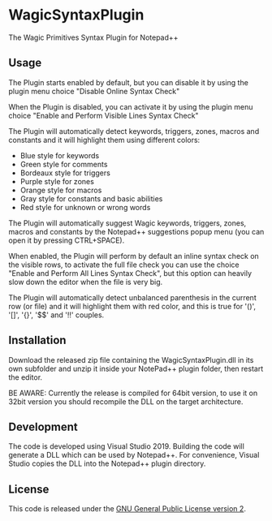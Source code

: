 # WagicSyntaxPlugin
The Wagic Primitives Syntax Plugin for Notepad++

## Usage
The Plugin starts enabled by default, but you can disable it by using the plugin menu choice "Disable Online Syntax Check"

When the Plugin is disabled, you can activate it by using the plugin menu choice "Enable and Perform Visible Lines Syntax Check"

The Plugin will automatically detect keywords, triggers, zones, macros and constants and it will highlight them using different colors:
- Blue style for keywords
- Green style for comments
- Bordeaux style for triggers
- Purple style for zones
- Orange style for macros
- Gray style for constants and basic abilities
- Red style for unknown or wrong words

The Plugin will automatically suggest Wagic keywords, triggers, zones, macros and constants by the Notepad++ suggestions popup menu (you can open it by pressing CTRL+SPACE).

When enabled, the Plugin will perform by default an inline syntax check on the visible rows, to activate the full file check you can use the choice "Enable and Perform All Lines Syntax Check", but this option can heavily slow down the editor when the file is very big.

The Plugin will automatically detect unbalanced parenthesis in the current row (or file) and it will highlight them with red color, and this is true for '()', '[]', '{}', '$$' and '!!' couples.

## Installation
Download the released zip file containing the WagicSyntaxPlugin.dll in its own subfolder and unzip it inside your NotePad++ plugin folder, then restart the editor.

BE AWARE: Currently the release is compiled for 64bit version, to use it on 32bit version you should recompile the DLL on the target architecture.

## Development
The code is developed using Visual Studio 2019. Building the code will generate a DLL which can be used by Notepad++. For convenience, Visual Studio copies the DLL into the Notepad++ plugin directory.

## License
This code is released under the [GNU General Public License version 2](http://www.gnu.org/licenses/gpl-2.0.txt).
